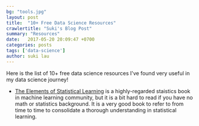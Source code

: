 ```yaml
---
bg: "tools.jpg"
layout: post
title:  "10+ Free Data Science Resources"
crawlertitle: "Suki's Blog Post"
summary: "Resources"
date:   2017-05-20 20:09:47 +0700
categories: posts
tags: ['data-science']
author: suki lau
---
```

Here is the list of 10+ free data science resources I've found very useful in my data science journey!

* [The Elements of Statistical Learning](http://statweb.stanford.edu/~tibs/ElemStatLearn/printings/ESLII_print10.pdf) is a highly-regarded staistics book in machine learning community, but it is a bit hard to read if you have no math or statistics background. It is a very good book to refer to from time to time to consolidate a thorough understanding in statistical learning.



